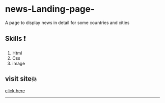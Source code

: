 # news-Landing-page-
A page to display news in detail for some countries and cities
## Skills :exclamation:
1. Html
1. Css
1. image

## visit site💥

[click here](https://hanaazakaria.github.io/fouce-website/)


--------
